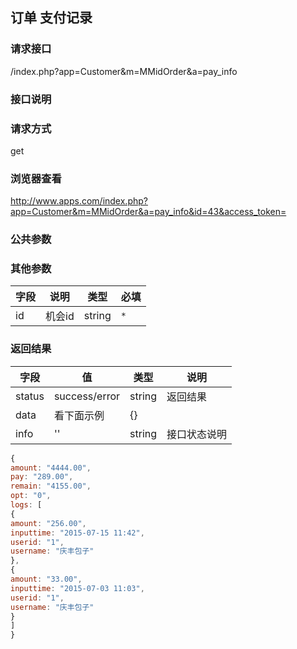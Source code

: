 ## 订单 支付记录
### **请求接口**
/index.php?app=Customer&m=MMidOrder&a=pay_info

### **接口说明**

### **请求方式**
get

### **浏览器查看**
http://www.apps.com/index.php?app=Customer&m=MMidOrder&a=pay_info&id=43&access_token=

### **公共参数** 

### **其他参数**
|字段       |说明            |类型    |必填           |
| --------- |--------      |--------|--------       |
|id     |机会id | string | `*`         |


### **返回结果**
|字段       |值             |类型    |说明           |
| --------- |--------      |--------|--------       |
|status     |success/error |string |返回结果         |
|data       |看下面示例 | {} ||
|info       | '' | string | 接口状态说明  |

``` javascript
{
amount: "4444.00",
pay: "289.00",
remain: "4155.00",
opt: "0",
logs: [
{
amount: "256.00",
inputtime: "2015-07-15 11:42",
userid: "1",
username: "庆丰包子"
},
{
amount: "33.00",
inputtime: "2015-07-03 11:03",
userid: "1",
username: "庆丰包子"
}
]
}